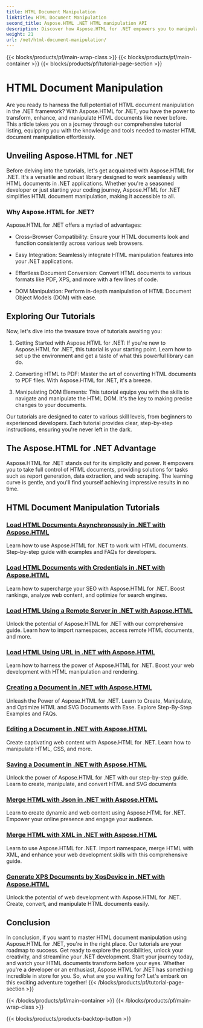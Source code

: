 ```yaml
---
title: HTML Document Manipulation
linktitle: HTML Document Manipulation
second_title: Aspose.HTML .NET HTML manipulation API
description: Discover how Aspose.HTML for .NET empowers you to manipulate HTML documents efficiently. Explore tutorials that guide you through the process.
weight: 21
url: /net/html-document-manipulation/
---
```


{{< blocks/products/pf/main-wrap-class >}}
{{< blocks/products/pf/main-container >}}
{{< blocks/products/pf/tutorial-page-section >}}

# HTML Document Manipulation


Are you ready to harness the full potential of HTML document manipulation in the .NET framework? With Aspose.HTML for .NET, you have the power to transform, enhance, and manipulate HTML documents like never before. This article takes you on a journey through our comprehensive tutorial listing, equipping you with the knowledge and tools needed to master HTML document manipulation effortlessly.

## Unveiling Aspose.HTML for .NET

Before delving into the tutorials, let's get acquainted with Aspose.HTML for .NET. It's a versatile and robust library designed to work seamlessly with HTML documents in .NET applications. Whether you're a seasoned developer or just starting your coding journey, Aspose.HTML for .NET simplifies HTML document manipulation, making it accessible to all.

### Why Aspose.HTML for .NET?

Aspose.HTML for .NET offers a myriad of advantages:

- Cross-Browser Compatibility: Ensure your HTML documents look and function consistently across various web browsers.

- Easy Integration: Seamlessly integrate HTML manipulation features into your .NET applications.

- Effortless Document Conversion: Convert HTML documents to various formats like PDF, XPS, and more with a few lines of code.

- DOM Manipulation: Perform in-depth manipulation of HTML Document Object Models (DOM) with ease.

## Exploring Our Tutorials

Now, let's dive into the treasure trove of tutorials awaiting you:

1. Getting Started with Aspose.HTML for .NET: If you're new to Aspose.HTML for .NET, this tutorial is your starting point. Learn how to set up the environment and get a taste of what this powerful library can do.

2. Converting HTML to PDF: Master the art of converting HTML documents to PDF files. With Aspose.HTML for .NET, it's a breeze.

3. Manipulating DOM Elements: This tutorial equips you with the skills to navigate and manipulate the HTML DOM. It's the key to making precise changes to your documents.

Our tutorials are designed to cater to various skill levels, from beginners to experienced developers. Each tutorial provides clear, step-by-step instructions, ensuring you're never left in the dark.

## The Aspose.HTML for .NET Advantage

Aspose.HTML for .NET stands out for its simplicity and power. It empowers you to take full control of HTML documents, providing solutions for tasks such as report generation, data extraction, and web scraping. The learning curve is gentle, and you'll find yourself achieving impressive results in no time.

## HTML Document Manipulation Tutorials
### [Load HTML Documents Asynchronously in .NET with Aspose.HTML](./load-html-doc-asynchronously/)
Learn how to use Aspose.HTML for .NET to work with HTML documents. Step-by-step guide with examples and FAQs for developers.
### [Load HTML Documents with Credentials in .NET with Aspose.HTML](./load-html-doc-with-credentials/)
Learn how to supercharge your SEO with Aspose.HTML for .NET. Boost rankings, analyze web content, and optimize for search engines.
### [Load HTML Using a Remote Server in .NET with Aspose.HTML](./load-html-using-remote-server/)
Unlock the potential of Aspose.HTML for .NET with our comprehensive guide. Learn how to import namespaces, access remote HTML documents, and more.
### [Load HTML Using URL in .NET with Aspose.HTML](./load-html-using-url/)
Learn how to harness the power of Aspose.HTML for .NET. Boost your web development with HTML manipulation and rendering.
### [Creating a Document in .NET with Aspose.HTML](./creating-a-document/)
Unleash the Power of Aspose.HTML for .NET. Learn to Create, Manipulate, and Optimize HTML and SVG Documents with Ease. Explore Step-By-Step Examples and FAQs.
### [Editing a Document in .NET with Aspose.HTML](./editing-a-document/)
Create captivating web content with Aspose.HTML for .NET. Learn how to manipulate HTML, CSS, and more.
### [Saving a Document in .NET with Aspose.HTML](./saving-a-document/)
Unlock the power of Aspose.HTML for .NET with our step-by-step guide. Learn to create, manipulate, and convert HTML and SVG documents
### [Merge HTML with Json in .NET with Aspose.HTML](./merge-html-with-json/)
Learn to create dynamic and web content using Aspose.HTML for .NET. Empower your online presence and engage your audience.
### [Merge HTML with XML in .NET with Aspose.HTML](./merge-html-with-xml/)
Learn to use Aspose.HTML for .NET. Import namespace, merge HTML with XML, and enhance your web development skills with this comprehensive guide.
### [Generate XPS Documents by XpsDevice in .NET with Aspose.HTML](./generate-xps-documents-by-xpsdevice/)
Unlock the potential of web development with Aspose.HTML for .NET. Create, convert, and manipulate HTML documents easily.

## Conclusion

In conclusion, if you want to master HTML document manipulation using Aspose.HTML for .NET, you're in the right place. Our tutorials are your roadmap to success. Get ready to explore the possibilities, unlock your creativity, and streamline your .NET development. Start your journey today, and watch your HTML documents transform before your eyes. Whether you're a developer or an enthusiast, Aspose.HTML for .NET has something incredible in store for you. So, what are you waiting for? Let's embark on this exciting adventure together!
{{< /blocks/products/pf/tutorial-page-section >}}

{{< /blocks/products/pf/main-container >}}
{{< /blocks/products/pf/main-wrap-class >}}

{{< blocks/products/products-backtop-button >}}
